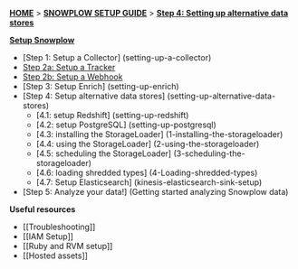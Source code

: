 [**HOME**](Home) > [**SNOWPLOW SETUP GUIDE**](Setting-up-Snowplow) > [**Step 4: Setting up alternative data stores**](setting-up-alternative-data-stores)  

[**Setup Snowplow**](Setting-up-Snowplow)  

- [Step 1: Setup a Collector] (setting-up-a-collector)  
- [Step 2a: Setup a Tracker](Setting-up-a-Tracker)  
- [Step 2b: Setup a Webhook](Setting-up-a-Webhook)  
- [Step 3: Setup Enrich] (setting-up-enrich)  
- [Step 4: Setup alternative data stores] (setting-up-alternative-data-stores)  
  - [4.1: setup Redshift] (setting-up-redshift)  
  - [4.2: setup PostgreSQL] (setting-up-postgresql)  
  - [4.3: installing the StorageLoader] (1-installing-the-storageloader)  
  - [4.4: using the StorageLoader] (2-using-the-storageloader)  
  - [4.5: scheduling the StorageLoader] (3-scheduling-the-storageloader)  
  - [4.6: loading shredded types] (4-Loading-shredded-types)  
  - [4.7: Setup Elasticsearch] (kinesis-elasticsearch-sink-setup)
- [Step 5: Analyze your data!] (Getting started analyzing Snowplow data)   

**Useful resources**  

- [[Troubleshooting]]  
- [[IAM Setup]]  
- [[Ruby and RVM setup]]  
- [[Hosted assets]]  
